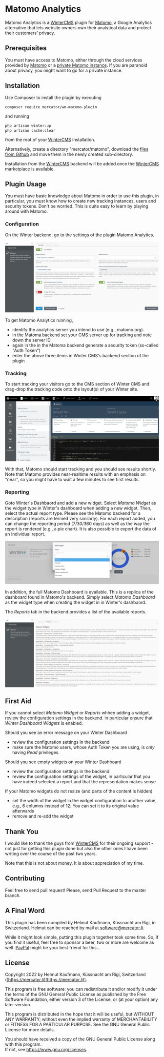 # Matomo Analytics

Matomo Analytics is a [WinterCMS](https://wintercms.com) plugin for
[Matomo](https://matomo.org), a Google Analytics alternative
that lets website owners own their analytical data and protect their
customers' privacy.

## Prerequisites

You must have access to Matomo, either through the cloud services provided by
[Matomo](https://matomo.org) or a
[private Matomo instance](https://matomo.org/matomo-on-premise/). If you are
paranoid about privacy, you might want to go for a private instance.

## Installation

Use Composer to install the plugin by executing

```
composer require mercator/wn-matomo-plugin
```

and running
```
php artisan winter:up
php artisan cache:clear
```

from the root of your [WinterCMS](https://wintercms.com) installation.

Alternatively, create a directory "mercator/matomo", download the
[files from Github](https://github.com/helmutkaufmann/wn-matomo-plugin)
and move them in the newly created sub-directory.

Installation from the [WinterCMS](https://wintercms.com) backend will be
added once the [WinterCMS](https://wintercms.com) marketplace is available.

## Plugin Usage
You must have basic knowledge about Matomo in order to use this plugin,
in particular, you must know how to create new tracking instances,
users and security tokens. Don't be worried. This is quite easy to
learn by playing around with Matomo.
### Configuration
On the Winter backend, go to the settings of the plugin Matomo Analytics.

![](READMEMatomoSettings.png)

To get Matomo Analytics running,
- identify the analytics server you intend to use (e.g., matomo.org).
- in the Matoma backend set your CMS server up for tracking and note down the
server ID
- again in the in the Matoma backend generate a security token (so-called "Auth Token")
- enter the above three items in Winter CMS's backend section of the plugin

### Tracking
To start tracking your visitors go to the CMS section of Winter CMS and drag-drop
the tracking code onto the layout(s) of your Winter site.

![](READMEMatomoComponent.png)

With that, Matomo should start tracking and you should see results shortly.
Note that Matomo provides near-realtime results with an emphasis on "near",
so you might have to wait a few minutes to see first results.

###  Reporting
Goto Winter's Dashbaord and add a new widget. Select *Matomo Widget* as the
widget type in Winter's dashboard when adding a new widget.
Then, select the actual report type. Please see the Matomo backend for a description
(reports are termed very similarly). For each report added, you can change
the reporting period (7/30/360 days) as well as the way the report is
rendered (e.g., a pie chart). It is also possible to export the data of
an individual report.

![](READMEMatomoDashboard.png)

In addition, the full Matomo Dashboard is available. This is a replica of
the dashboard found in Matomo's backend.
Simply select *Matomo Dashboard* as the widget type when creating the widget in in Winter's dashbaord.

The *Reports* tab in the backend provides a list of the available reports.

![](READMEMatomoReports.png)

## First Aid

If you cannot select *Matomo Widget* or *Reports* whhen adding a widget,
review the configuration settings in the backend. In particular ensure that
*Winter Dashboard Widgets* is enabled.

Should you see an error message on your Winter Dashboard
- review the configuration settings in the backend
- make sure the Matomo users, whose Auth Token you are using, is *only* having
*Read* privileges.

Should you see empty widgets on your Winter Dashboard
- review the configuration settings in the backend
- review the configuration settings of the widget, in particular that you
have indeed selected a report and that the representation makes sense

If your Matomo widgets do not resize (and parts of the content is hidden)
- set the width of the widget in the widget configuration to another value, e.g.,
6 columns instead of 12. You can set it to its original value afterwards
- remove and re-add the widget

## Thank You
I would like to thank the guys from [WinterCMS](https://wintercms.com) for their
ongoing support - not just for getting this plugin done but also the other ones
I have been writing over the course of the past two years.

Note that this is not about money. It is about appreciation of my time.

## Contributing

Feel free to send pull request! Please, send Pull Request to the master branch.

## A Final Word
This plugin has been compiled by Helmut Kaufmann, Küssnacht am Rigi, in Switzerland.
Helmut can be reached by mail at <software@mercator.li>.

While it might look simple, putting this plugin together took some time.
So, if you find it useful, feel free to sponsor a beer, two or
more are welcome as well. [PayPal](https://www.paypal.com/donate/?hosted_button_id=MZYBN2NEDEDNC) might
be your best friend for this...

## License

Copyright 2022 by Helmut Kaufmann, Küssnacht am Rigi, Switzerland
([https://mercator.li](https://mercator.li)).

This program is free software: you can redistribute it and/or modify it under the
terms of the GNU General Public License as published by the Free Software Foundation,
either version 3 of the License, or (at your option) any later version.</p>

This program is distributed in the hope that it will be useful, but WITHOUT ANY
WARRANTY; without even the implied warranty of MERCHANTABILITY or FITNESS FOR A
PARTICULAR PURPOSE.  See the GNU General Public License for more details. </p>

You should have received a copy of the GNU General Public License along with this program.  
If not, see <a href="https://www.gnu.org/licenses">https://www.gnu.org/licenses.
